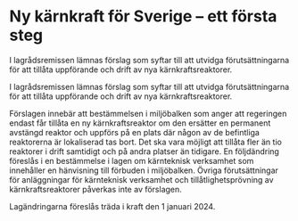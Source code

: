 # Ny kärnkraft för Sverige – ett första steg

I lagrådsremissen lämnas förslag som syftar till att utvidga förutsättningarna för att tillåta uppförande och drift av nya kärnkraftsreaktorer.

I lagrådsremissen lämnas förslag som syftar till att utvidga förutsättningarna för att tillåta uppförande och drift av nya kärnkraftsreaktorer.

Förslagen innebär att bestämmelsen i miljöbalken som anger att regeringen endast får tillåta en ny kärnkraftsreaktor om den ersätter en permanent avstängd reaktor och uppförs på en plats där någon av de befintliga reaktorerna är lokaliserad tas bort. Det ska vara möjligt att tillåta fler än tio reaktorer i drift samtidigt och på andra platser än tidigare. En följdändring föreslås i en bestämmelse i lagen om kärnteknisk verksamhet som innehåller en hänvisning till förbuden i miljöbalken. Övriga förutsättningar för anläggningar för kärnteknisk verksamhet och tillåtlighetsprövning av kärnkraftsreaktorer påverkas inte av förslagen.

Lagändringarna föreslås träda i kraft den 1 januari 2024.
